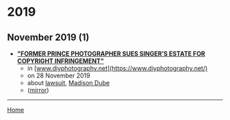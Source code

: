 # 2019

## November 2019 (1)

 - [**"FORMER PRINCE PHOTOGRAPHER SUES SINGER’S ESTATE FOR COPYRIGHT INFRINGEMENT"**](https://www.diyphotography.net/former-prince-photographer-sues-singers-estate-for-copyright-infringement/)
    - in [www.diyphotography.net](https://www.diyphotography.net/)
    - on 28 November 2019
    - about [lawsuit](../../topics/lawsuit/index.md), [Madison Dube](../../topics/madison-dube/index.md)
    - ([mirror](https://web.archive.org/web/*/https://www.diyphotography.net/former-prince-photographer-sues-singers-estate-for-copyright-infringement/))

----

[Home](../index.md)
